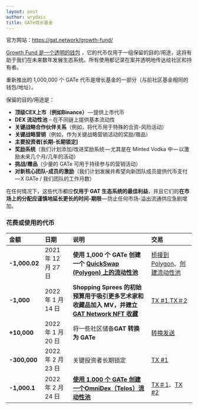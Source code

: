 ```yaml
---
layout: post
author: wrydais
title: GATe成长基金
---
```


官方网站：https://gat.network/growth-fund/

[Growth Fund 是一个透明的钱包](https://bscscan.com/token/0x41d5c3ed01b72ecb5c99d3b838553098ecda9ef9?a=0x4f3450437a3e4cd77f083fc53b31279acb4c2acf) ，它的代币仅用于一组保留的目的/用途，这将有助于我们在未来数年发展生态系统。所有使用都记录在案并透明地传达给社区和持有者。

<!--more-->

重新推出的 1,000,000 个 GATe 代币是增长基金的一部分（与前社区基金相同的钱包/地址）。

保留的目的/用途是：

* **顶级CEX上市（例如Binance）** — 提供上市代币
* **DEX 流动性池** – 在不同链上提供基本流动性
* **关键战略合作伙伴关系**（例如，将代币用于特殊的合资\-风险活动）
* **关键战略营销**（例如，作为关键战略营销活动的奖励/赠品）
* **主要投资者\[长期\-长期锁定\]**
* **奖励系统**（我们计划添加/改进奖励系统 — 尤其是在 Minted Vodka 中 — 以激励未来几个月/几年的活动）
* **挑战/赠品**（少量的 GATe 可用于持续参与的营销活动）
* **对新核心团队\-成员的激励**（我们计划发展并希望向新团队成员提供代币支付 — X GATe / 我们团队的工作月数）

在任何情况下，这些代币都应**仅用于 GAT 生态系统的最佳利益**，并且它们的**在市场上的分配应谨慎地延长更长的时间\-期限** — 防止任何市场\-溢出流通供应急剧增加。

### 花费或使用的代币

|金额 |日期 |说明 |交易 |
| :-- | :-- | :-- | :-- |
| **\-1,000.02** | 2021 年 12 月 27 日| **使用 1,000 个 GATe 创建一个 [QuickSwap (Polygon) 上的流动性池](https://quickswap.exchange/#/swap?outputCurrency=0xEC0a873cdBE667E5bD68AF47932c948f872032d6)** |[桥接到 Polygon](https://www.bscscan.com/tx/0x9b600d4fea6160fc15438d68cdaf5d66c23163c13dea19f5884fc39915488bcc)、[创建流动性池](https://polygonscan.com/tx/0x7522b9afb6f1e771f4758586cbeadd3d0154ac07872431028)
| **\-1,000** | 2022 年 1 月 14 日| **Shopping Sprees 的初始预算用于吸引更多艺术家和收藏品加入 MV，并建立 [GAT Network NFT 收藏](https://v2.minted.vodka/assets/0x696d946A8AB03aF969Cd8dFF81CE14BE7038Fa84)** |[TX #1](https://bscscan.com/tx/0x6d64ac8d7030bd3717033c2ac97bac8186f49cca2111b50f8ed8c2ba2f2839fa),[TX＃2](https://bscscan.com/tx/0xe7cae55308c218e1369bc3a0a42a7e35b965390dac6cccda107e9779e6495d09) |
| **+10,000** | 2022 年 1 月 20 日 |将一些社区储备**GAT 转换为 GATe** | [转换发送](https://bscscan.com/tx/0x979dfb071313b59c0059f812e40509d841b37fa808112bfe588e28d072d0826e) |
| **\-300,000** | 2022 年 2 月 23 日 |关键投资者长期锁定 | [TX #1](https://bscscan.com/tx/0xa154dae77dd8d3758f7a32cae9199987131abbc18ee63b19c5033f10946aba01) |
| **\-1,000.1** | 2022 年 2 月 24 日 | **[使用 1,000 个 GATe 创建一个OmniDex（Telos）流动性池](https://omnidex.finance/swap?outputCurrency=0xEC0a873cdBE667E5bD68AF47932c948f872032d6)** | [TX＃1](https://bscscan.com/tx/0xbd05db4bcd3a0cd567cc9f30b6f304c836613f80825a7f61c3dd42793194cbac )、[TX #2](https://www.teloscan.io/tx/0x0773d9b330b757ac0625b056ab6a462ae3a2351c9ea88ec5506527ae2c861481)| 

